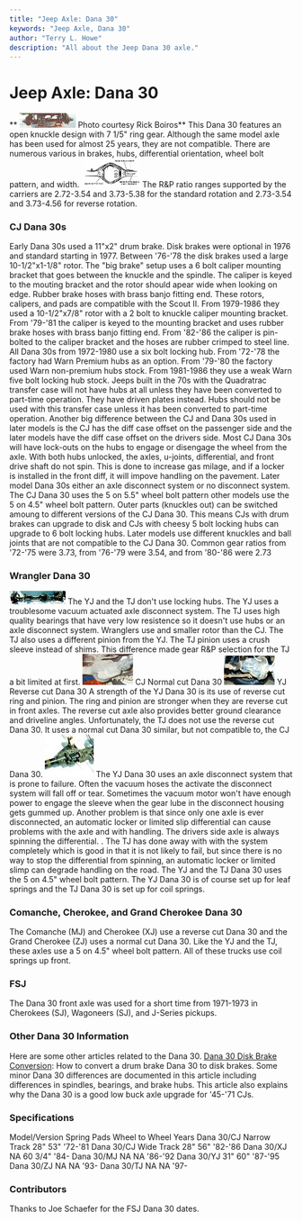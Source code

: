 ```yaml
---
title: "Jeep Axle: Dana 30"
keywords: "Jeep Axle, Dana 30"
author: "Terry L. Howe"
description: "All about the Jeep Dana 30 axle."
---
```


# Jeep Axle: Dana 30
**
[![Dana 30 front](/axle/d30_.jpg)](/axle/d30.jpg)
Photo courtesy Rick Boiros**
This Dana 30 features an open knuckle design with
7 1/5" ring gear.  Although the same model axle has been used for almost
25 years, they are not compatible.  There are
numerous various in brakes, hubs, differential orientation,
wheel bolt pattern, and width.
[![](/axle/danaid_.gif)](/axle/danaid.gif)
The R&P ratio ranges supported by the carriers are 2.72-3.54 and 3.73-5.38
for the standard rotation and 2.73-3.54 and 3.73-4.56 for reverse rotation.
### CJ Dana 30s
Early Dana 30s used a 11"x2" drum brake.  Disk brakes were optional
in 1976 and standard starting in 1977.  Between '76-'78 the disk
brakes used a large 10-1/2"x1-1/8" rotor.  The "big brake" setup uses a
6 bolt caliper mounting bracket that goes between the knuckle and
the spindle.  The caliper is keyed to the mouting bracket and the
rotor should apear wide when looking on edge.  Rubber brake hoses
with brass banjo fitting end.  These rotors, calipers,
and pads are compatible with the Scout II.
From 1979-1986 they used a 10-1/2"x7/8" rotor with a 2 bolt to
knuckle caliper mounting bracket.  From '79-'81 the caliper
is keyed to the mounting bracket and uses rubber brake hoses with
brass banjo fitting end.  From '82-'86 the caliper is pin-bolted to the
caliper bracket and the hoses are rubber crimped to steel line.
All Dana 30s from 1972-1980 use a six bolt locking hub.  From
'72-'78 the factory had Warn Premium hubs as an option.  From
'79-'80 the factory used Warn non-premium hubs stock.  From
1981-1986 they use a weak Warn five bolt locking hub
stock.  Jeeps built in the 70s with the Quadratrac transfer
case will not have hubs at all unless they have been converted
to part-time operation.  They have driven plates instead.  Hubs
should not be used with this transfer case unless it has been
converted to part-time operation.
Another big difference between the CJ and Dana 30s used in later
models is the CJ has the diff case offset on the passenger side
and the later models have the diff case offset on the drivers side.
Most CJ Dana 30s will have lock-outs on the hubs to engage
or disengage the wheel from the axle.  With both hubs unlocked,
the axles, u-joints, differential, and front drive shaft do
not spin.  This is done to increase gas milage, and if a locker
is installed in the front diff, it will impove handling on the
pavement.  Later model Dana 30s either an axle disconnect system
or no disconnect system.
The CJ Dana 30 uses the 5 on 5.5" wheel bolt pattern other models
use the 5 on 4.5" wheel bolt pattern.
Outer parts (knuckles out) can be switched amoung to different
versions of the CJ Dana 30.  This means CJs with drum brakes
can upgrade to disk and CJs with cheesy 5 bolt locking hubs
can upgrade to 6 bolt locking hubs.  Later models use different
knuckles and ball joints that are not compatible to the CJ Dana
30.
Common gear ratios from '72-'75 were 3.73, from '76-'79 were 3.54,
and from '80-'86 were 2.73
### Wrangler Dana 30
[![Dana 30 YJ](/axle/d30yj01_.jpg)](d30yj01.jpg)
The YJ and the TJ don't use locking hubs.  The YJ
uses a troublesome vacuum actuated axle disconnect system.
The TJ uses high quality bearings that have very low resistence
so it doesn't use hubs or an axle disconnect system.
Wranglers use and smaller rotor than the CJ.  The TJ also uses
a different pinion from the YJ.  The TJ pinion uses a crush
sleeve instead of shims.  This difference made gear R&P selection
for the TJ a bit limited at first.
[![Dana 30 CJ](/axle/d30cjT.jpg)](d30cj.jpg)
CJ Normal cut Dana 30
[![Dana 30 YJ](/axle/d30yjt.jpg)](d30yj.jpg)
YJ Reverse cut Dana 30
A strength of the YJ Dana 30 is its use of reverse cut
ring and pinion.  The ring and pinion are stronger when they
are reverse cut in front axles.  The reverse cut axle also provides
better ground clearance and driveline angles.
Unfortunately, the TJ does not use the reverse cut Dana 30.
It uses a normal cut Dana 30 similar, but not compatible to,
the CJ Dana 30.
[![Dana 30 Axle Disconnect](/axle/d30vac_.jpg)](d30vac.jpg)
The YJ Dana 30 uses an axle disconnect system that is
prone to failure.  Often the vacuum hoses the activate the
disconnect system will fall off or tear.  Sometimes the
vacuum motor won't have enough power to engage the sleeve
when the gear lube in the disconnect housing gets gummed up.
Another problem is that since only one axle is ever disconnected,
an automatic locker or limited slip differential can cause
problems with the axle and with handling.
The drivers side axle is always spinning the differential.
.
The TJ has done away with with the system completely which
is good in that it is not likely to fail, but since there is
no way to stop the differential from spinning, an automatic
locker or limited slimp can degrade handling on the road.
The YJ and the TJ Dana 30 uses the 5 on 4.5" wheel bolt pattern.
The YJ Dana 30 is of course set up for leaf springs and the TJ
Dana 30 is set up for coil springs.
### Comanche, Cherokee, and Grand Cherokee Dana 30
The Comanche (MJ) and Cherokee (XJ) use a reverse cut Dana 30 and
the Grand Cherokee (ZJ) uses a normal cut Dana 30.  Like the YJ and
the TJ, these axles use a 5 on 4.5" wheel bolt pattern.
All of these trucks use coil springs up front.
### FSJ
The Dana 30 front axle was used for a short time from 1971-1973 in
Cherokees (SJ), Wagoneers (SJ), and J-Series pickups.
### Other Dana 30 Information
Here are some other articles related to the Dana 30.
[Dana 30 Disk Brake Conversion](http://www.4x4wire.com/jeep/projects/pieces/front/):
How to convert a drum brake Dana 30 to disk brakes.  Some minor
Dana 30 differences  are documented in this article including
differences in spindles, bearings, and brake hubs.  This article
also explains why the Dana 30 is a good low buck axle upgrade
for '45-'71 CJs.
### Specifications
Model/Version Spring Pads Wheel to Wheel Years
Dana 30/CJ Narrow Track 28" 53" '72-'81
Dana 30/CJ Wide Track 28" 56" '82-'86
Dana 30/XJ NA 60 3/4" '84-
Dana 30/MJ NA NA '86-'92
Dana 30/YJ 31" 60" '87-'95
Dana 30/ZJ NA NA '93-
Dana 30/TJ NA NA '97-
### Contributors
Thanks to Joe Schaefer for the FSJ Dana 30 dates.